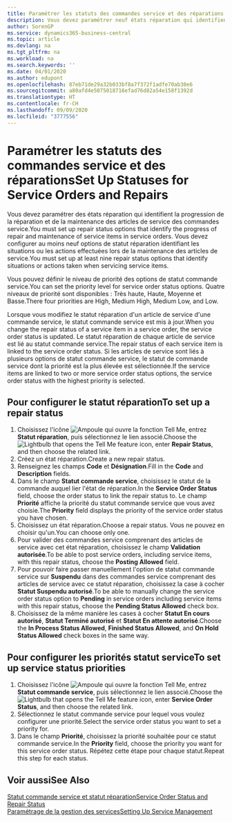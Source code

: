 ```yaml
---
title: Paramétrer les statuts des commandes service et des réparations | Microsoft Docs
description: Vous devez paramétrer neuf états réparation qui identifient la progression de la réparation et de la maintenance des articles de service des commandes service.
author: SorenGP
ms.service: dynamics365-business-central
ms.topic: article
ms.devlang: na
ms.tgt_pltfrm: na
ms.workload: na
ms.search.keywords: ''
ms.date: 04/01/2020
ms.author: edupont
ms.openlocfilehash: 87eb71de29a32b033bf8a7f372f1adfe70ab38e6
ms.sourcegitcommit: a80afd4e5075018716efad76d82a54e158f1392d
ms.translationtype: HT
ms.contentlocale: fr-CH
ms.lasthandoff: 09/09/2020
ms.locfileid: "3777556"
---
```

# <a name="set-up-statuses-for-service-orders-and-repairs"></a><span data-ttu-id="bdc90-103">Paramétrer les statuts des commandes service et des réparations</span><span class="sxs-lookup"><span data-stu-id="bdc90-103">Set Up Statuses for Service Orders and Repairs</span></span>
<span data-ttu-id="bdc90-104">Vous devez paramétrer des états réparation qui identifient la progression de la réparation et de la maintenance des articles de service des commandes service.</span><span class="sxs-lookup"><span data-stu-id="bdc90-104">You must set up repair status options that identify the progress of repair and maintenance of service items in service orders.</span></span> <span data-ttu-id="bdc90-105">Vous devez configurer au moins neuf options de statut réparation identifiant les situations ou les actions effectuées lors de la maintenance des articles de service.</span><span class="sxs-lookup"><span data-stu-id="bdc90-105">You must set up at least nine repair status options that identify situations or actions taken when servicing service items.</span></span>  

<span data-ttu-id="bdc90-106">Vous pouvez définir le niveau de priorité des options de statut commande service.</span><span class="sxs-lookup"><span data-stu-id="bdc90-106">You can set the priority level for service order status options.</span></span> <span data-ttu-id="bdc90-107">Quatre niveaux de priorité sont disponibles : Très haute, Haute, Moyenne et Basse.</span><span class="sxs-lookup"><span data-stu-id="bdc90-107">There four priorities are High, Medium High, Medium Low, and Low.</span></span>  

<span data-ttu-id="bdc90-108">Lorsque vous modifiez le statut réparation d'un article de service d'une commande service, le statut commande service est mis à jour.</span><span class="sxs-lookup"><span data-stu-id="bdc90-108">When you change the repair status of a service item in a service order, the service order status is updated.</span></span> <span data-ttu-id="bdc90-109">Le statut réparation de chaque article de service est lié au statut commande service.</span><span class="sxs-lookup"><span data-stu-id="bdc90-109">The repair status of each service item is linked to the service order status.</span></span> <span data-ttu-id="bdc90-110">Si les articles de service sont liés à plusieurs options de statut commande service, le statut de commande service dont la priorité est la plus élevée est sélectionnée.</span><span class="sxs-lookup"><span data-stu-id="bdc90-110">If the service items are linked to two or more service order status options, the service order status with the highest priority is selected.</span></span>  

## <a name="to-set-up-a-repair-status"></a><span data-ttu-id="bdc90-111">Pour configurer le statut réparation</span><span class="sxs-lookup"><span data-stu-id="bdc90-111">To set up a repair status</span></span>  
1. <span data-ttu-id="bdc90-112">Choisissez l'icône ![Ampoule qui ouvre la fonction Tell Me](media/ui-search/search_small.png "Dites-moi ce que vous voulez faire"), entrez **Statut réparation**, puis sélectionnez le lien associé.</span><span class="sxs-lookup"><span data-stu-id="bdc90-112">Choose the ![Lightbulb that opens the Tell Me feature](media/ui-search/search_small.png "Tell me what you want to do") icon, enter **Repair Status**, and then choose the related link.</span></span>
2. <span data-ttu-id="bdc90-113">Créez un état réparation.</span><span class="sxs-lookup"><span data-stu-id="bdc90-113">Create a new repair status.</span></span>  
3. <span data-ttu-id="bdc90-114">Renseignez les champs **Code** et **Désignation**.</span><span class="sxs-lookup"><span data-stu-id="bdc90-114">Fill in the **Code** and **Description** fields.</span></span>  
4. <span data-ttu-id="bdc90-115">Dans le champ **Statut commande service**, choisissez le statut de la commande auquel lier l'état de réparation.</span><span class="sxs-lookup"><span data-stu-id="bdc90-115">In the **Service Order Status** field, choose the order status to link the repair status to.</span></span> <span data-ttu-id="bdc90-116">Le champ **Priorité** affiche la priorité du statut commande service que vous avez choisie.</span><span class="sxs-lookup"><span data-stu-id="bdc90-116">The **Priority** field displays the priority of the service order status you have chosen.</span></span>  
5. <span data-ttu-id="bdc90-117">Choisissez un état réparation.</span><span class="sxs-lookup"><span data-stu-id="bdc90-117">Choose a repair status.</span></span> <span data-ttu-id="bdc90-118">Vous ne pouvez en choisir qu'un.</span><span class="sxs-lookup"><span data-stu-id="bdc90-118">You can choose only one.</span></span>  
6. <span data-ttu-id="bdc90-119">Pour valider des commandes service comprenant des articles de service avec cet état réparation, choisissez le champ **Validation autorisée**.</span><span class="sxs-lookup"><span data-stu-id="bdc90-119">To be able to post service orders, including service items, with this repair status, choose the **Posting Allowed** field.</span></span>  
7. <span data-ttu-id="bdc90-120">Pour pouvoir faire passer manuellement l'option de statut commande service sur **Suspendu** dans des commandes service comprenant des articles de service avec ce statut réparation, choisissez la case à cocher **Statut Suspendu autorisé**.</span><span class="sxs-lookup"><span data-stu-id="bdc90-120">To be able to manually change the service order status option to **Pending** in service orders including service items with this repair status, choose the **Pending Status Allowed** check box.</span></span>  
8. <span data-ttu-id="bdc90-121">Choisissez de la même manière les cases à cocher **Statut En cours autorisé**, **Statut Terminé autorisé** et **Statut En attente autorisé**.</span><span class="sxs-lookup"><span data-stu-id="bdc90-121">Choose the **In Process Status Allowed**, **Finished Status Allowed**, and **On Hold Status Allowed** check boxes in the same way.</span></span>
  
## <a name="to-set-up-service-status-priorities"></a><span data-ttu-id="bdc90-122">Pour configurer les priorités statut service</span><span class="sxs-lookup"><span data-stu-id="bdc90-122">To set up service status priorities</span></span>  
1. <span data-ttu-id="bdc90-123">Choisissez l'icône ![Ampoule qui ouvre la fonction Tell Me](media/ui-search/search_small.png "Dites-moi ce que vous voulez faire"), entrez **Statut commande service**, puis sélectionnez le lien associé.</span><span class="sxs-lookup"><span data-stu-id="bdc90-123">Choose the ![Lightbulb that opens the Tell Me feature](media/ui-search/search_small.png "Tell me what you want to do") icon, enter **Service Order Status**, and then choose the related link.</span></span>  
2. <span data-ttu-id="bdc90-124">Sélectionnez le statut commande service pour lequel vous voulez configurer une priorité.</span><span class="sxs-lookup"><span data-stu-id="bdc90-124">Select the service order status you want to set a priority for.</span></span>  
3. <span data-ttu-id="bdc90-125">Dans le champ **Priorité**, choisissez la priorité souhaitée pour ce statut commande service.</span><span class="sxs-lookup"><span data-stu-id="bdc90-125">In the **Priority** field, choose the priority you want for this service order status.</span></span> <span data-ttu-id="bdc90-126">Répétez cette étape pour chaque statut.</span><span class="sxs-lookup"><span data-stu-id="bdc90-126">Repeat this step for each status.</span></span>  

## <a name="see-also"></a><span data-ttu-id="bdc90-127">Voir aussi</span><span class="sxs-lookup"><span data-stu-id="bdc90-127">See Also</span></span>  
[<span data-ttu-id="bdc90-128">Statut commande service et statut réparation</span><span class="sxs-lookup"><span data-stu-id="bdc90-128">Service Order Status and Repair Status</span></span>](service-service-order-status-and-repair-status.md)  
[<span data-ttu-id="bdc90-129">Paramétrage de la gestion des services</span><span class="sxs-lookup"><span data-stu-id="bdc90-129">Setting Up Service Management</span></span>](service-setup-service.md)  
